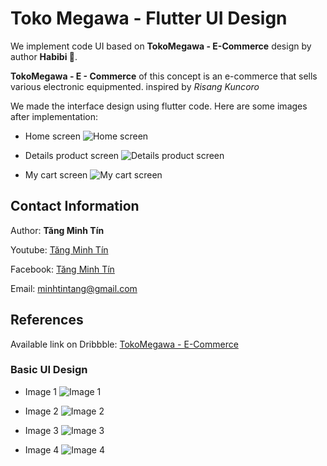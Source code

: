 # Toko Megawa - Flutter UI Design
We implement code UI based on **TokoMegawa - E-Commerce** design by author **Habibi 🤖**.

**TokoMegawa - E - Commerce** of this concept is an e-commerce that sells various electronic equipmented. inspired by *Risang Kuncoro*

We made the interface design using flutter code. Here are some images after implementation:

- Home screen
![Home screen](./images/picture_1.png)

- Details product screen
![Details product screen](./images/picture_2.png)

- My cart screen
![ My cart screen](./images/picture_3.png)

## Contact Information
Author: **Tăng Minh Tín**

Youtube: [Tăng Minh Tín](https://www.youtube.com/c/T%C4%83ngMinhT%C3%ADn)

Facebook: [Tăng Minh Tín](https://www.facebook.com/tangminhtin)

Email: minhtintang@gmail.com


## References
Available link on Dribbble: [TokoMegawa - E-Commerce](https://dribbble.com/shots/18733610-TokoMegawa-E-Commerce)

### Basic UI Design
- Image 1
![Image 1](./images/image_1.png)

- Image 2
![Image 2](./images/image_2.png)

- Image 3
![Image 3](./images/image_3.png)

- Image 4
![Image 4](./images/image_4.png)
